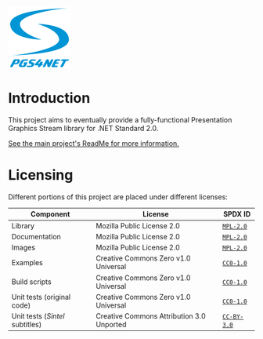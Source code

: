 ﻿<!--
    Copyright 2024 William Swartzendruber

    This Source Code Form is subject to the terms of the Mozilla Public License, v. 2.0. If a
    copy of the MPL was not distributed with this file, You can obtain one at
    https://mozilla.org/MPL/2.0/.

    SPDX-License-Identifier: MPL-2.0
-->

![PGS4NET Logo](./PGS4NET/PackageIcon.png)

# Introduction

This project aims to eventually provide a fully-functional Presentation Graphics Stream library
for .NET Standard 2.0.

[See the main project's ReadMe for more information.](PGS4NET/ReadMe.md)

# Licensing

Different portions of this project are placed under different licenses:

| Component                       | License                                   | SPDX ID                               |
|---------------------------------|-------------------------------------------|---------------------------------------|
| Library                         | Mozilla Public License 2.0                | [`MPL-2.0`](LICENSES/MPL-2.0.txt)     |
| Documentation                   | Mozilla Public License 2.0                | [`MPL-2.0`](LICENSES/MPL-2.0.txt)     |
| Images                          | Mozilla Public License 2.0                | [`MPL-2.0`](LICENSES/MPL-2.0.txt)     |
| Examples                        | Creative Commons Zero v1.0 Universal      | [`CC0-1.0`](LICENSES/CC0-1.0.txt)     |
| Build scripts                   | Creative Commons Zero v1.0 Universal      | [`CC0-1.0`](LICENSES/CC0-1.0.txt)     |
| Unit tests (original code)      | Creative Commons Zero v1.0 Universal      | [`CC0-1.0`](LICENSES/CC0-1.0.txt)     |
| Unit tests (_Sintel_ subtitles) | Creative Commons Attribution 3.0 Unported | [`CC-BY-3.0`](LICENSES/CC-BY-3.0.txt) |
